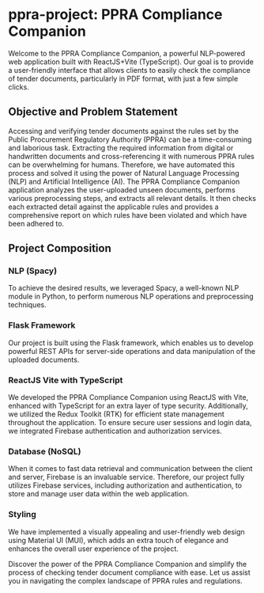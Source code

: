 # ppra-project: PPRA Compliance Companion
Welcome to the PPRA Compliance Companion, a powerful NLP-powered web application built with ReactJS+Vite (TypeScript). Our goal is to provide a user-friendly interface that allows clients to easily check the compliance of tender documents, particularly in PDF format, with just a few simple clicks.

## Objective and Problem Statement
Accessing and verifying tender documents against the rules set by the Public Procurement Regulatory Authority (PPRA) can be a time-consuming and laborious task. Extracting the required information from digital or handwritten documents and cross-referencing it with numerous PPRA rules can be overwhelming for humans. Therefore, we have automated this process and solved it using the power of Natural Language Processing (NLP) and Artificial Intelligence (AI).
The PPRA Compliance Companion application analyzes the user-uploaded unseen documents, performs various preprocessing steps, and extracts all relevant details. It then checks each extracted detail against the applicable rules and provides a comprehensive report on which rules have been violated and which have been adhered to.

## Project Composition
### NLP (Spacy)
To achieve the desired results, we leveraged Spacy, a well-known NLP module in Python, to perform numerous NLP operations and preprocessing techniques.
### Flask Framework
Our project is built using the Flask framework, which enables us to develop powerful REST APIs for server-side operations and data manipulation of the uploaded documents.
### ReactJS Vite with TypeScript
We developed the PPRA Compliance Companion using ReactJS with Vite, enhanced with TypeScript for an extra layer of type security. Additionally, we utilized the Redux Toolkit (RTK) for efficient state management throughout the application. To ensure secure user sessions and login data, we integrated Firebase authentication and authorization services.
### Database (NoSQL)
When it comes to fast data retrieval and communication between the client and server, Firebase is an invaluable service. Therefore, our project fully utilizes Firebase services, including authorization and authentication, to store and manage user data within the web application.
### Styling
We have implemented a visually appealing and user-friendly web design using Material UI (MUI), which adds an extra touch of elegance and enhances the overall user experience of the project.

Discover the power of the PPRA Compliance Companion and simplify the process of checking tender document compliance with ease. Let us assist you in navigating the complex landscape of PPRA rules and regulations.
